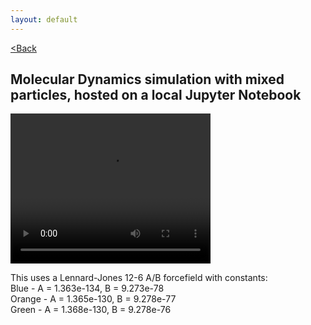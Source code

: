```yaml
---
layout: default
---
```


[<Back](./index.html)

## Molecular Dynamics simulation with mixed particles, hosted on a local Jupyter Notebook

<video src="./assets/vids/mixed_local_md.mov" width="320" height="240" controls loop autoplay></video>

This uses a Lennard-Jones 12-6 A/B forcefield with constants: <br>
Blue   - A = 1.363e-134, B = 9.273e-78 <br>
Orange - A = 1.365e-130, B = 9.278e-77 <br>
Green  - A = 1.368e-130, B = 9.278e-76
